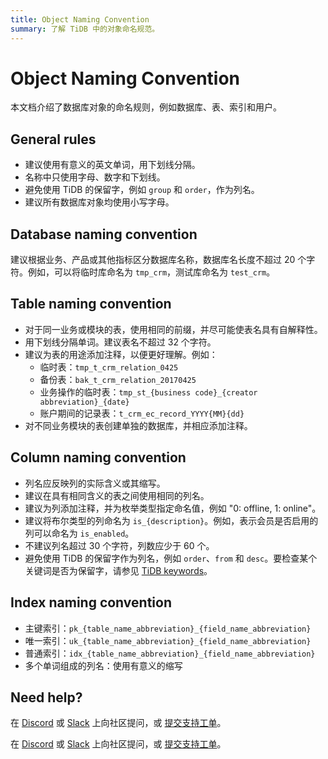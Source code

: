 ```yaml
---
title: Object Naming Convention
summary: 了解 TiDB 中的对象命名规范。
---
```


# Object Naming Convention

本文档介绍了数据库对象的命名规则，例如数据库、表、索引和用户。

## General rules

- 建议使用有意义的英文单词，用下划线分隔。
- 名称中只使用字母、数字和下划线。
- 避免使用 TiDB 的保留字，例如 `group` 和 `order`，作为列名。
- 建议所有数据库对象均使用小写字母。

## Database naming convention

建议根据业务、产品或其他指标区分数据库名称，数据库名长度不超过 20 个字符。例如，可以将临时库命名为 `tmp_crm`，测试库命名为 `test_crm`。

## Table naming convention

- 对于同一业务或模块的表，使用相同的前缀，并尽可能使表名具有自解释性。
- 用下划线分隔单词。建议表名不超过 32 个字符。
- 建议为表的用途添加注释，以便更好理解。例如：
    - 临时表：`tmp_t_crm_relation_0425`
    - 备份表：`bak_t_crm_relation_20170425`
    - 业务操作的临时表：`tmp_st_{business code}_{creator abbreviation}_{date}`
    - 账户期间的记录表：`t_crm_ec_record_YYYY{MM}{dd}`
- 对不同业务模块的表创建单独的数据库，并相应添加注释。

## Column naming convention

- 列名应反映列的实际含义或其缩写。
- 建议在具有相同含义的表之间使用相同的列名。
- 建议为列添加注释，并为枚举类型指定命名值，例如 "0: offline, 1: online"。
- 建议将布尔类型的列命名为 `is_{description}`。例如，表示会员是否启用的列可以命名为 `is_enabled`。
- 不建议列名超过 30 个字符，列数应少于 60 个。
- 避免使用 TiDB 的保留字作为列名，例如 `order`、`from` 和 `desc`。要检查某个关键词是否为保留字，请参见 [TiDB keywords](/keywords.md)。

## Index naming convention

- 主键索引：`pk_{table_name_abbreviation}_{field_name_abbreviation}`
- 唯一索引：`uk_{table_name_abbreviation}_{field_name_abbreviation}`
- 普通索引：`idx_{table_name_abbreviation}_{field_name_abbreviation}`
- 多个单词组成的列名：使用有意义的缩写

## Need help?

<CustomContent platform="tidb">

在 [Discord](https://discord.gg/DQZ2dy3cuc?utm_source=doc) 或 [Slack](https://slack.tidb.io/invite?team=tidb-community&channel=everyone&ref=pingcap-docs) 上向社区提问，或 [提交支持工单](/support.md)。

</CustomContent>

<CustomContent platform="tidb-cloud">

在 [Discord](https://discord.gg/DQZ2dy3cuc?utm_source=doc) 或 [Slack](https://slack.tidb.io/invite?team=tidb-community&channel=everyone&ref=pingcap-docs) 上向社区提问，或 [提交支持工单](https://tidb.support.pingcap.com/)。

</CustomContent>
